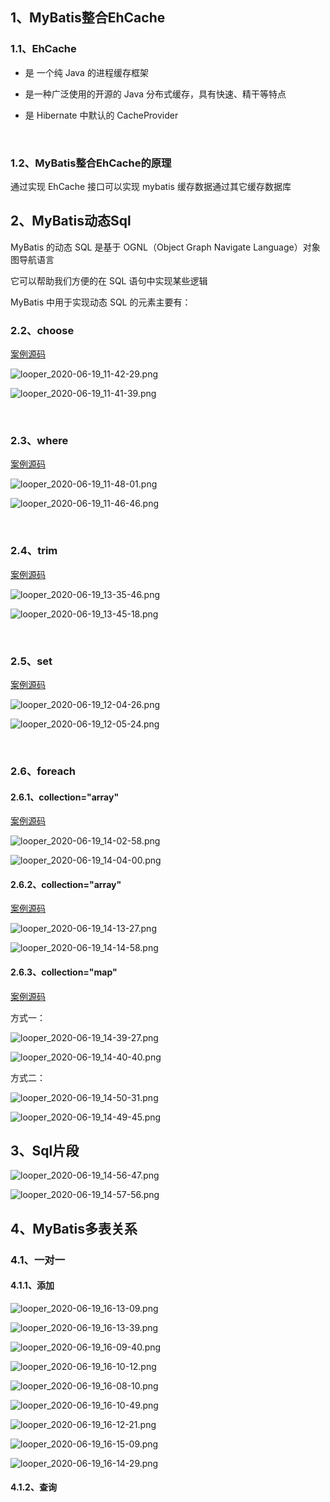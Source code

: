 ## 1、MyBatis整合EhCache

### 1.1、EhCache

* 是 一个纯 Java 的进程缓存框架

* 是一种广泛使用的开源的 Java 分布式缓存，具有快速、精干等特点

* 是 Hibernate 中默认的 CacheProvider

<br>

### 1.2、MyBatis整合EhCache的原理

通过实现 EhCache 接口可以实现 mybatis 缓存数据通过其它缓存数据库





## 2、MyBatis动态Sql



MyBatis 的动态 SQL 是基于 OGNL（Object Graph Navigate Language）对象图导航语言

它可以帮助我们方便的在 SQL 语句中实现某些逻辑

MyBatis 中用于实现动态 SQL 的元素主要有：

### 2.2、choose

[案例源码](0619-mybatis-02)

![looper_2020-06-19_11-42-29.png](image/looper_2020-06-19_11-42-29.png)



![looper_2020-06-19_11-41-39.png](image/looper_2020-06-19_11-41-39.png)

<br>

### 2.3、where

[案例源码](0619-mybatis-02)

![looper_2020-06-19_11-48-01.png](image/looper_2020-06-19_11-48-01.png)



![looper_2020-06-19_11-46-46.png](image/looper_2020-06-19_11-46-46.png)







<br>

### 2.4、trim

[案例源码](0619-mybatis-02)

<img src="image/looper_2020-06-19_13-35-46.png" alt="looper_2020-06-19_13-35-46.png"  />



![looper_2020-06-19_13-45-18.png](image/looper_2020-06-19_13-45-18.png)



<br>

### 2.5、set

[案例源码](0619-mybatis-02)

![looper_2020-06-19_12-04-26.png](image/looper_2020-06-19_12-04-26.png)



![looper_2020-06-19_12-05-24.png](image/looper_2020-06-19_12-05-24.png)

<br>

### 2.6、foreach



#### 2.6.1、collection="array"

[案例源码](0619-mybatis-02)

![looper_2020-06-19_14-02-58.png](image/looper_2020-06-19_14-02-58.png)



![looper_2020-06-19_14-04-00.png](image/looper_2020-06-19_14-04-00.png)



#### 2.6.2、collection="array"

[案例源码](0619-mybatis-02)

![looper_2020-06-19_14-13-27.png](image/looper_2020-06-19_14-13-27.png)



![looper_2020-06-19_14-14-58.png](image/looper_2020-06-19_14-14-58.png)



#### 2.6.3、collection="map"

[案例源码](0619-mybatis-02)

方式一：

![looper_2020-06-19_14-39-27.png](image/looper_2020-06-19_14-39-27.png)



![looper_2020-06-19_14-40-40.png](image/looper_2020-06-19_14-40-40.png)



方式二：



![looper_2020-06-19_14-50-31.png](image/looper_2020-06-19_14-50-31.png)



![looper_2020-06-19_14-49-45.png](image/looper_2020-06-19_14-49-45.png)







## 3、Sql片段



![looper_2020-06-19_14-56-47.png](image/looper_2020-06-19_14-56-47.png)



![looper_2020-06-19_14-57-56.png](image/looper_2020-06-19_14-57-56.png)





## 4、MyBatis多表关系

### 4.1、一对一



#### 4.1.1、添加

![looper_2020-06-19_16-13-09.png](image/looper_2020-06-19_16-13-09.png)



![looper_2020-06-19_16-13-39.png](image/looper_2020-06-19_16-13-39.png)



![looper_2020-06-19_16-09-40.png](image/looper_2020-06-19_16-09-40.png)



![looper_2020-06-19_16-10-12.png](image/looper_2020-06-19_16-10-12.png)



![looper_2020-06-19_16-08-10.png](image/looper_2020-06-19_16-08-10.png)



![looper_2020-06-19_16-10-49.png](image/looper_2020-06-19_16-10-49.png)



![looper_2020-06-19_16-12-21.png](image/looper_2020-06-19_16-12-21.png)



![looper_2020-06-19_16-15-09.png](image/looper_2020-06-19_16-15-09.png)



![looper_2020-06-19_16-14-29.png](image/looper_2020-06-19_16-14-29.png)



#### 4.1.2、查询







